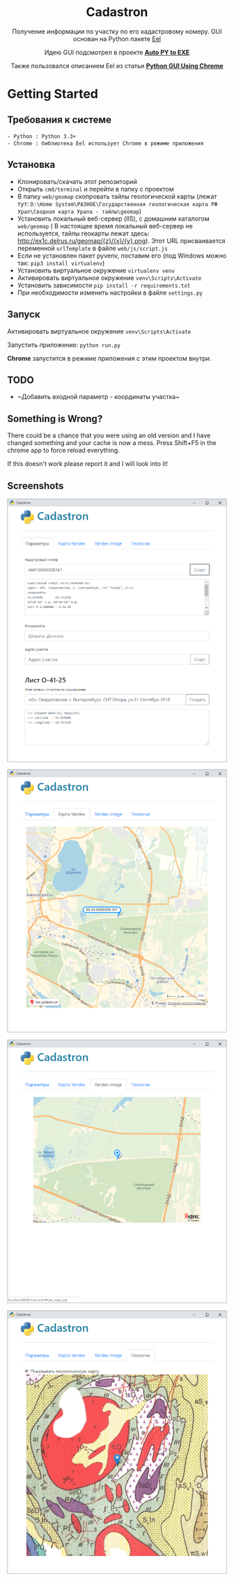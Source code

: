 <h1 align="center">Cadastron</h1>
<p align="center">Получение информации по участку по его кадастровому номеру. GUI основан на Python пакете <a href="https://github.com/ChrisKnott/Eel">Eel</a></p>
<p align="center">Идею GUI подсмотрел в проекте <a href="https://github.com/brentvollebregt/auto-py-to-exe/"><strong> Auto PY to EXE </strong></a></p>
<p align="center">Также пользовался описанием Eel из статьи <a href="http://nitratine.net/python-gui-using-chrome/"><strong> Python GUI Using Chrome </strong></a></p>

<!-- <div align="center">
    <img src="https://i.imgur.com/EuUlayC.png" alt="Empty interface">
</div> -->

# Getting Started

## Требования к системе

    - Python : Python 3.3+
    - Chrome : библиотека Eel использует Chrome в режиме приложения

## Установка

- Клонировать/скачать этот репозиторий
- Открыть ```cmd/terminal``` и перейти в папку с проектом
- В папку ```web/geomap``` скопровать тайлы геологической карты (лежат тут: ```D:\Home System\РАЗНОЕ\Государственная геологическая карта РФ Урал\Сводная карта Урала - тайлы\geomap```)
- Установить локальный веб-сервер (IIS), с домашним каталогом ```web/geomap``` 
( В настоящее время локальный веб-сервер не используется, тайлы геокарты лежат здесь: http://ex1c.delrus.ru/geomap/{z}/{x}/{y}.png). Этот URL присваивается переменной `urlTemplate` в файле `web/js/script.js`
- Если не установлен пакет pyvenv, поставим его (под Windows можно так: ```pip3 install virtualenv```)
- Установить виртуальное окружение ```virtualenv venv```
- Активировать виртуальное окружение ```venv\Scripts\Activate```
- Установить зависимости ```pip install -r requirements.txt```
- При необходимости изменить настройки в файле ```settings.py```

## Запуск

Активировать виртуальное окружение ```venv\Scripts\Activate```

Запустить приложение: ```python run.py```

**Chrome** запустится в режиме приложения с этим проектом внутри.

## TODO

- ~Добавить входной параметр - координаты участка~

## Something is Wrong?

There could be a chance that you were using an old version and I have changed something and your cache is now a mess. Press Shift+F5 in the chrome app to force reload everything.

If this doesn't work please report it and I will look into it!

## Screenshots

![Start screen](screenshots/screenshot1.png "Start screen")

![Map1 tab](screenshots/screenshot2.png "Yandex Map tab")

![Map2 tab](screenshots/screenshot3.png "Yandex image tab")

![Map2 tab](screenshots/screenshot4.png "Geology tab")


